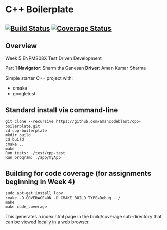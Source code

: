 # C++ Boilerplate
[![Build Status](https://app.travis-ci.com/amancodeblast/cpp-boilerplate.svg?branch=master)](https://app.travis-ci.com/amancodeblast/cpp-boilerplate)
[![Coverage Status](https://coveralls.io/repos/github/dpiet/cpp-boilerplate/badge.svg?branch=master)](https://coveralls.io/github/dpiet/cpp-boilerplate?branch=master)
---

## Overview
Week 5 ENPM808X Test Driven Development

Part 1 
**Navigator**: Sharmitha Ganesan
**Driver**: Aman Kumar Sharma


Simple starter C++ project with:

- cmake
- googletest

## Standard install via command-line
```
git clone --recursive https://github.com/amancodeblast/cpp-boilerplate.git
cd cpp-boilerplate
mkdir build
cd build
cmake ..
make
Run tests: ./test/cpp-test
Run program: ./app/myApp
```

## Building for code coverage (for assignments beginning in Week 4)
```
sudo apt-get install lcov
cmake -D COVERAGE=ON -D CMAKE_BUILD_TYPE=Debug ../
make
make code_coverage
```
This generates a index.html page in the build/coverage sub-directory that can be viewed locally in a web browser.

